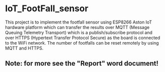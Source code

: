 # IoT_FootFall_sensor
This project is to implement the footfall sensor using ESP8266 Aston IoT hardware platform which can transfer the results over MQTT (Message Queuing Telemetry Transport) which is a publish/subscribe protocol and over HTTPS (Hypertext Transfer Protocol Secure) as the board is connected to the WiFi network. The number of footfalls can be reset remotely by using MQTT and HTTPS.

## Note: for more see the "Report" word document!
